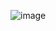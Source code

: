 ![image](https://github.com/Droboveeque/3.1-docker/assets/120157217/2e06b116-476b-4186-8bb4-3a67c1481365)
